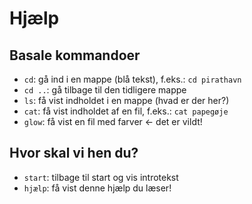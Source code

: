 # Hjælp

## Basale kommandoer

 - `cd`: gå ind i en mappe (blå tekst), f.eks.: `cd pirathavn`
 - `cd ..`: gå tilbage til den tidligere mappe
 - `ls`: få vist indholdet i en mappe (hvad er der her?)
 - `cat`: få vist indholdet af en fil, f.eks.: `cat papegøje`
 - `glow`: få vist en fil med farver <- det er vildt!


		
		


 ## Hvor skal vi hen du?
  - `start`: tilbage til start og vis introtekst
  - `hjælp`: få vist denne hjælp du læser!
